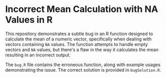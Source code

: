 # Incorrect Mean Calculation with NA Values in R

This repository demonstrates a subtle bug in an R function designed to calculate the mean of a numeric vector, specifically when dealing with vectors containing `NA` values. The function attempts to handle empty vectors and `NA` values, but there's a flaw in the way it calculates the mean resulting in an incorrect output.

The `bug.R` file contains the erroneous function, along with example usages demonstrating the issue. The correct solution is provided in `bugSolution.R`.
